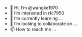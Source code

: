 - 👋 Hi, I’m @wangke1970
- 👀 I’m interested in rfc7950
- 🌱 I’m currently learning ...
- 💞️ I’m looking to collaborate on ...
- 📫 How to reach me ...

<!---
wangke1970/wangke1970 is a ✨ special ✨ repository because its `README.md` (this file) appears on your GitHub profile.
You can click the Preview link to take a look at your changes.
--->
